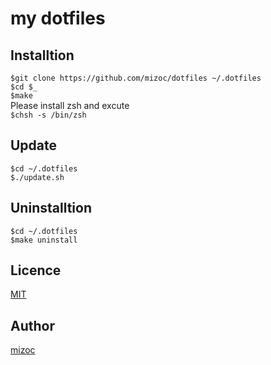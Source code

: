 # my dotfiles

## Installtion
`$git clone https://github.com/mizoc/dotfiles ~/.dotfiles`  
`$cd $_`  
`$make`  
Please install zsh and excute  
`$chsh -s /bin/zsh`  

## Update  
`$cd ~/.dotfiles`  
`$./update.sh`  

## Uninstalltion  
`$cd ~/.dotfiles`  
`$make uninstall`  

## Licence
[MIT](https://github.com/mizoc/dotfiles/blob/master/LICENSE)

## Author
[mizoc](https://github.com/mizoc)
